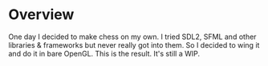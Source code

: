 # Overview
One day I decided to make chess on my own. I tried SDL2, SFML and other libraries & frameworks but never really got into them. So I decided to wing it and do it in bare OpenGL. This is the result. It's still a WIP.
